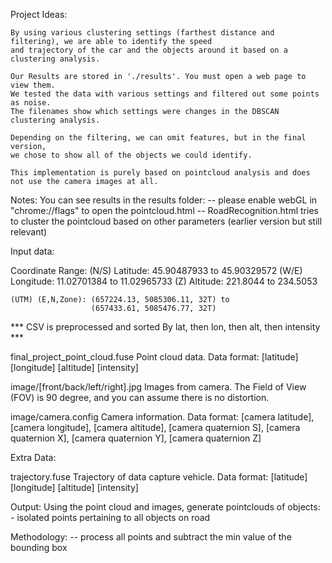 Project Ideas:
    
    By using various clustering settings (farthest distance and filtering), we are able to identify the speed 
    and trajectory of the car and the objects around it based on a clustering analysis.

    Our Results are stored in './results'. You must open a web page to view them.
    We tested the data with various settings and filtered out some points as noise. 
    The filenames show which settings were changes in the DBSCAN clustering analysis.

    Depending on the filtering, we can omit features, but in the final version,
    we chose to show all of the objects we could identify.

    This implementation is purely based on pointcloud analysis and does not use the camera images at all.

    

Notes:
You can see results in the results folder:
    -- please enable webGL in "chrome://flags" to open the pointcloud.html
    -- RoadRecognition.html tries to cluster the pointcloud based on other parameters (earlier version but still relevant)

Input data:

Coordinate Range: 
    (N/S) Latitude:   45.90487933  to  45.90329572 
    (W/E) Longitude:  11.02701384  to  11.02965733
     (Z)  Altitude:   221.8044     to  234.5053

    (UTM) (E,N,Zone): (657224.13, 5085306.11, 32T) to 
                      (657433.61, 5085476.77, 32T)

*** CSV is preprocessed and sorted By lat, then lon, then alt, then intensity ***

final_project_point_cloud.fuse
    Point cloud data.
    Data format:
        [latitude] [longitude] [altitude] [intensity]

image/[front/back/left/right].jpg
    Images from camera. The Field of View (FOV) is 90 degree, and you can assume there is no distortion.

image/camera.config
    Camera information.
    Data format:
        [camera latitude], [camera longitude], [camera altitude], [camera quaternion S], [camera quaternion X], [camera quaternion Y], [camera quaternion Z]

Extra Data:

trajectory.fuse
    Trajectory of data capture vehicle.
    Data format:
        [latitude] [longitude] [altitude] [intensity]

Output:
    Using the point cloud and images, generate pointclouds of objects:
        - isolated points pertaining to all objects on road


Methodology:
    -- process all points and subtract the min value of the bounding box 